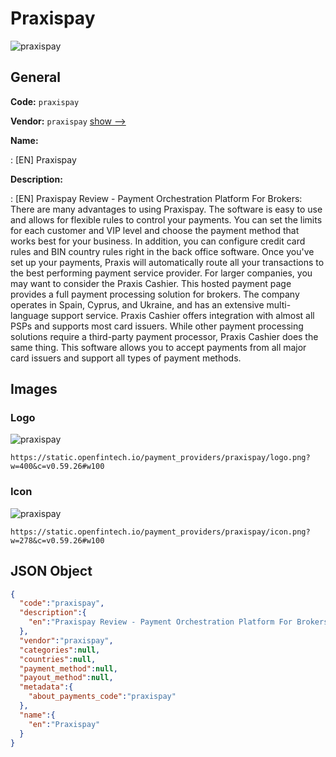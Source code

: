 
# Praxispay 
![praxispay](https://static.openfintech.io/payment_providers/praxispay/logo.png?w=400&c=v0.59.26#w100)  

## General 
 
**Code:** `praxispay` 
 
**Vendor:** `praxispay` [show -->](/vendors/praxispay/) 
 
**Name:** 
 
:	[EN] Praxispay 
 
**Description:** 
 
: [EN] Praxispay Review - Payment Orchestration Platform For Brokers: There are many advantages to using Praxispay. The software is easy to use and allows for flexible rules to control your payments. You can set the limits for each customer and VIP level and choose the payment method that works best for your business. In addition, you can configure credit card rules and BIN country rules right in the back office software. Once you've set up your payments, Praxis will automatically route all your transactions to the best performing payment service provider. For larger companies, you may want to consider the Praxis Cashier. This hosted payment page provides a full payment processing solution for brokers. The company operates in Spain, Cyprus, and Ukraine, and has an extensive multi-language support service. Praxis Cashier offers integration with almost all PSPs and supports most card issuers. While other payment processing solutions require a third-party payment processor, Praxis Cashier does the same thing. This software allows you to accept payments from all major card issuers and support all types of payment methods. 
 

## Images 

### Logo 
 
![praxispay](https://static.openfintech.io/payment_providers/praxispay/logo.png?w=400&c=v0.59.26#w100)  

```
https://static.openfintech.io/payment_providers/praxispay/logo.png?w=400&c=v0.59.26#w100
```  

### Icon 
 
![praxispay](https://static.openfintech.io/payment_providers/praxispay/icon.png?w=278&c=v0.59.26#w100)  

```
https://static.openfintech.io/payment_providers/praxispay/icon.png?w=278&c=v0.59.26#w100
```  

## JSON Object 

```json
{
  "code":"praxispay",
  "description":{
    "en":"Praxispay Review - Payment Orchestration Platform For Brokers: There are many advantages to using Praxispay. The software is easy to use and allows for flexible rules to control your payments. You can set the limits for each customer and VIP level and choose the payment method that works best for your business. In addition, you can configure credit card rules and BIN country rules right in the back office software. Once you've set up your payments, Praxis will automatically route all your transactions to the best performing payment service provider. For larger companies, you may want to consider the Praxis Cashier. This hosted payment page provides a full payment processing solution for brokers. The company operates in Spain, Cyprus, and Ukraine, and has an extensive multi-language support service. Praxis Cashier offers integration with almost all PSPs and supports most card issuers. While other payment processing solutions require a third-party payment processor, Praxis Cashier does the same thing. This software allows you to accept payments from all major card issuers and support all types of payment methods."
  },
  "vendor":"praxispay",
  "categories":null,
  "countries":null,
  "payment_method":null,
  "payout_method":null,
  "metadata":{
    "about_payments_code":"praxispay"
  },
  "name":{
    "en":"Praxispay"
  }
}
```  
